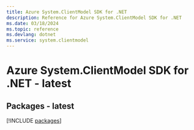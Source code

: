 ```yaml
---
title: Azure System.ClientModel SDK for .NET
description: Reference for Azure System.ClientModel SDK for .NET
ms.date: 03/18/2024
ms.topic: reference
ms.devlang: dotnet
ms.service: system.clientmodel
---
```

# Azure System.ClientModel SDK for .NET - latest
## Packages - latest
[!INCLUDE [packages](system.clientmodel-index.md)]